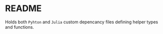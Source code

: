 # README

Holds both `Pyhton` and `Julia` custom depencancy files defining helper types and functions.
